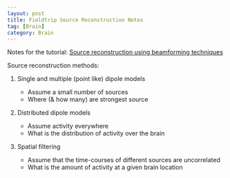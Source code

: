 ```yaml
---
layout: post
title: Fieldtrip Source Reconstruction Notes
tag: [Brain]
category: Brain
---
```


Notes for the tutorial: [Source reconstruction using beamforming techniques](https://www.youtube.com/watch?v=pE0WAKd_Ve4)

Source reconstruction methods:

1. Single and multiple (point like) dipole models
	- Assume a small number of sources
	- Where (& how many) are strongest source

2. Distributed dipole models
	- Assume activity everywhere
	- What is the distribution of activity over the brain

3. Spatial filtering
	- Assume that the time-courses of different sources are uncorrelated
	- What is the amount of activity at a given brain location

<!--stackedit_data:
eyJoaXN0b3J5IjpbLTU1MzM4OTYsLTE1NTAzMTQ0NDJdfQ==
-->
